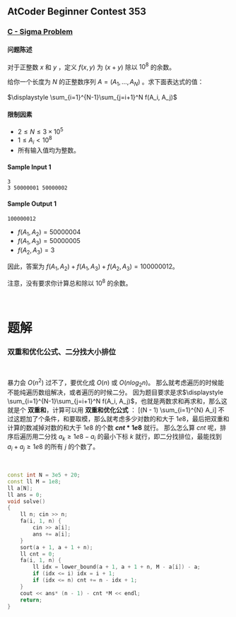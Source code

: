## AtCoder Beginner Contest 353

### [C - Sigma Problem](https://atcoder.jp/contests/abc353/tasks/abc353_c)

#### 问题陈述

对于正整数 $x$ 和 $y$ ，定义 $f(x, y)$ 为 $(x + y)$ 除以 $10^8$ 的余数。

给你一个长度为 $N$ 的正整数序列 $A = (A_1, \ldots, A_N)$ 。求下面表达式的值：

$\displaystyle \sum_{i=1}^{N-1}\sum_{j=i+1}^N f(A_i, A_j)$

#### 限制因素

* $2 \leq N \leq 3\times 10^5$
* $1 \leq A_i < 10^8$
* 所有输入值均为整数。

#### Sample Input 1

```
3
3 50000001 50000002
```

#### Sample Output 1

```
100000012
```

* $f(A_1, A_2)=50000004$
* $f(A_1, A_3)=50000005$
* $f(A_2, A_3)=3$

因此，答案为 $f(A_1, A_2) + f(A_1, A_3) + f(A_2, A_3) = 100000012$。

注意，没有要求你计算总和除以 $10^8$ 的余数。

<br>

# 题解

### 双重和优化公式、二分找大小排位

<br>

暴力会 $O(n^2)$ 过不了，要优化成 $O(n)$ 或 $O(nlog_2n)$。
那么就考虑遍历的时候能不能纯遍历数组解决，或者遍历的时候二分。
因为题目要求是求$\displaystyle \sum_{i=1}^{N-1}\sum_{j=i+1}^N f(A_i, A_j)$，也就是两数求和再求和，那么这就是个 **双重和**，计算可以用 **双重和优化公式** ：
\[(N - 1) \sum_{i=1}^{N} A_i\]
不过这题加了个条件，和要取模，那么就考虑多少对数的和大于 $1e8$，最后把双重和计算的数减掉对数的和大于 $1e8$ 的个数 **$cnt * 1e8$** 就行。
那么怎么算 $cnt$ 呢，排序后遍历用二分找  $a_k \geq 1e8 - a_i$ 的最小下标 $k$ 就行，即二分找排位，最能找到 $a_i + a_j \geq 1e8$ 的所有 $j$ 的个数了。

<br>

```cpp
const int N = 3e5 + 20;
const ll M = 1e8;
ll a[N];
ll ans = 0;
void solve()
{
    ll n; cin >> n;
    fa(i, 1, n) {
        cin >> a[i];
        ans += a[i];
    }
    sort(a + 1, a + 1 + n);
    ll cnt = 0;
    fa(i, 1, n) {
        ll idx = lower_bound(a + 1, a + 1 + n, M - a[i]) - a;
        if (idx <= i) idx = i + 1;
        if (idx <= n) cnt += n - idx + 1;
    }
    cout << ans* (n - 1) - cnt *M << endl;
    return;
}
```

